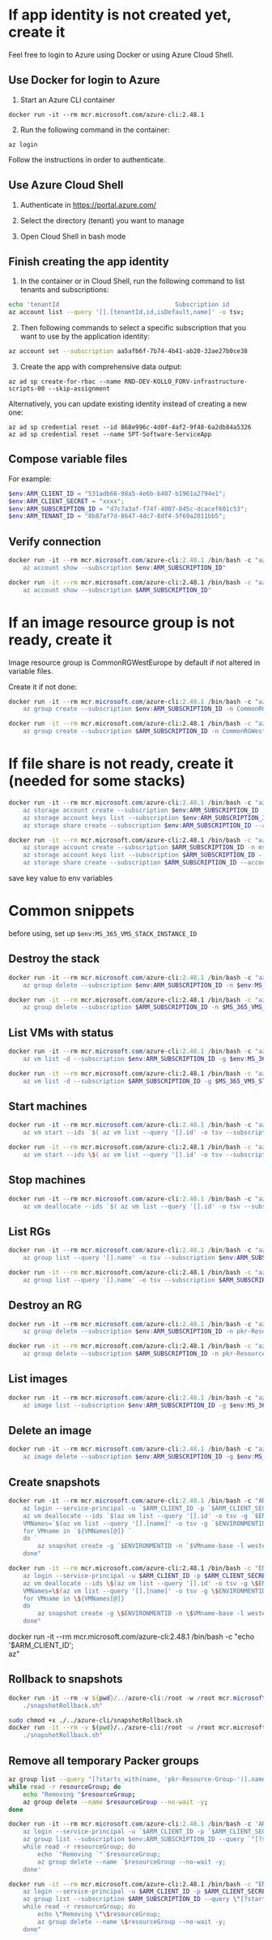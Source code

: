 # If app identity is not created yet, create it

Feel free to login to Azure using Docker or using Azure Cloud Shell.
## Use Docker for login to Azure

1. Start an Azure CLI container

```
docker run -it --rm mcr.microsoft.com/azure-cli:2.48.1
```

2. Run the following command in the container:

```
az login
```

Follow the instructions in order to authenticate.

## Use Azure Cloud Shell

1. Authenticate in https://portal.azure.com/

2. Select the directory (tenant) you want to manage

3. Open Cloud Shell in bash mode

## Finish creating the app identity

1. In the container or in Cloud Shell, run the following command to list tenants and subscriptions:

```bash
echo 'tenantId                                Subscription id                         Default Subscription name';
az account list --query '[].[tenantId,id,isDefault,name]' -o tsv;
```

2. Then following commands to select a specific subscription that you want to use by the application identity:

```bash
az account set --subscription aa5afb6f-7b74-4b41-ab20-32ae27b0ce38
```

3. Create the app with comprehensive data output:

```
az ad sp create-for-rbac --name RND-DEV-KOLLO_FORV-infrastructure-scripts-00 --skip-assignment
```

Alternatively, you can update existing identity instead of creating a new one:

```
az ad sp credential reset --id 868e996c-4d0f-4af2-9f48-6a2db84a5326
az ad sp credential reset --name SPT-Software-ServiceApp
```

## Compose variable files

For example:

```PowerShell
$env:ARM_CLIENT_ID = "531adb66-98a5-4e6b-b407-b1961a2794e1";
$env:ARM_CLIENT_SECRET = "xxxx";
$env:ARM_SUBSCRIPTION_ID = "d7c7a3af-f74f-4007-845c-dcacef601c53";
$env:ARM_TENANT_ID = "8b87af7d-8647-4dc7-8df4-5f69a2011bb5";
```

## Verify connection

```PowerShell
docker run -it --rm mcr.microsoft.com/azure-cli:2.48.1 /bin/bash -c "az login --service-principal -u $env:ARM_CLIENT_ID -p $env:ARM_CLIENT_SECRET --tenant $env:ARM_TENANT_ID; `
    az account show --subscription $env:ARM_SUBSCRIPTION_ID"
```

```bash
docker run -it --rm mcr.microsoft.com/azure-cli:2.48.1 /bin/bash -c "az login --service-principal -u $ARM_CLIENT_ID -p $ARM_CLIENT_SECRET --tenant $ARM_TENANT_ID;
    az account show --subscription $ARM_SUBSCRIPTION_ID"
```

# If an image resource group is not ready, create it

Image resource group is CommonRGWestEurope by default if not altered in variable files.

Create it if not done:
```PowerShell
docker run -it --rm mcr.microsoft.com/azure-cli:2.48.1 /bin/bash -c "az login --service-principal -u $env:ARM_CLIENT_ID -p $env:ARM_CLIENT_SECRET --tenant $env:ARM_TENANT_ID; `
    az group create --subscription $env:ARM_SUBSCRIPTION_ID -n CommonRGWestEurope -l westeurope"
```

```bash
docker run -it --rm mcr.microsoft.com/azure-cli:2.48.1 /bin/bash -c "az login --service-principal -u $ARM_CLIENT_ID -p $ARM_CLIENT_SECRET --tenant $ARM_TENANT_ID;
    az group create --subscription $ARM_SUBSCRIPTION_ID -n CommonRGWestEurope -l westeurope"
```

# If file share is not ready, create it (needed for some stacks)

```PowerShell
docker run -it --rm mcr.microsoft.com/azure-cli:2.48.1 /bin/bash -c "az login --service-principal -u $env:ARM_CLIENT_ID -p $env:ARM_CLIENT_SECRET --tenant $env:ARM_TENANT_ID; `
    az storage account create --subscription $env:ARM_SUBSCRIPTION_ID -n softwestdlrsv20 -g CommonRGWestEurope -l westeurope --sku Standard_LRS --kind StorageV2 `
    az storage account keys list --subscription $env:ARM_SUBSCRIPTION_ID --account-name softwestdlrsv20 `
    az storage share create --subscription $env:ARM_SUBSCRIPTION_ID --account-name softwestdlrsv20 --name common-00"
```

```bash
docker run -it --rm mcr.microsoft.com/azure-cli:2.48.1 /bin/bash -c "az login --service-principal -u $ARM_CLIENT_ID -p $ARM_CLIENT_SECRET --tenant $ARM_TENANT_ID;
    az storage account create --subscription $ARM_SUBSCRIPTION_ID -n ms365vmswestdlrsv20 -g CommonRGWestEurope -l westeurope --sku Standard_LRS --kind StorageV2;
    az storage account keys list --subscription $ARM_SUBSCRIPTION_ID --account-name ms365vmswestdlrsv20;
    az storage share create --subscription $ARM_SUBSCRIPTION_ID --account-name ms365vmswestdlrsv20 --name common-00"
```

save key value to env variables

# Common snippets

before using, set up `$env:MS_365_VMS_STACK_INSTANCE_ID`

## Destroy the stack

```PowerShell
docker run -it --rm mcr.microsoft.com/azure-cli:2.48.1 /bin/bash -c "az login --service-principal -u $env:ARM_CLIENT_ID -p $env:ARM_CLIENT_SECRET --tenant $env:ARM_TENANT_ID; `
    az group delete --subscription $env:ARM_SUBSCRIPTION_ID -n $env:MS_365_VMS_STACK_INSTANCE_ID -y"
```

```bash
docker run -it --rm mcr.microsoft.com/azure-cli:2.48.1 /bin/bash -c "az login --service-principal -u $ARM_CLIENT_ID -p $ARM_CLIENT_SECRET --tenant $ARM_TENANT_ID; \
    az group delete --subscription $ARM_SUBSCRIPTION_ID -n $MS_365_VMS_STACK_INSTANCE_ID -y"
```

## List VMs with status

```PowerShell
docker run -it --rm mcr.microsoft.com/azure-cli:2.48.1 /bin/bash -c "az login --service-principal -u $env:ARM_CLIENT_ID -p $env:ARM_CLIENT_SECRET --tenant $env:ARM_TENANT_ID; `
    az vm list -d --subscription $env:ARM_SUBSCRIPTION_ID -g $env:MS_365_VMS_STACK_INSTANCE_ID -o table"
```

```bash
docker run -it --rm mcr.microsoft.com/azure-cli:2.48.1 /bin/bash -c "az login --service-principal -u $ARM_CLIENT_ID -p $ARM_CLIENT_SECRET --tenant $ARM_TENANT_ID; \
    az vm list -d --subscription $ARM_SUBSCRIPTION_ID -g $MS_365_VMS_STACK_INSTANCE_ID -o table"
```

## Start machines

```PowerShell
docker run -it --rm mcr.microsoft.com/azure-cli:2.48.1 /bin/bash -c "az login --service-principal -u $env:ARM_CLIENT_ID -p $env:ARM_CLIENT_SECRET --tenant $env:ARM_TENANT_ID; `
    az vm start --ids `$( az vm list --query '[].id' -o tsv --subscription $env:ARM_SUBSCRIPTION_ID -g $env:MS_365_VMS_STACK_INSTANCE_ID )"
```

```bash
docker run -it --rm mcr.microsoft.com/azure-cli:2.48.1 /bin/bash -c "az login --service-principal -u $ARM_CLIENT_ID -p $ARM_CLIENT_SECRET --tenant $ARM_TENANT_ID; \
    az vm start --ids \$( az vm list --query '[].id' -o tsv --subscription $ARM_SUBSCRIPTION_ID -g $MS_365_VMS_STACK_INSTANCE_ID )"
```

## Stop machines

```PowerShell
docker run -it --rm mcr.microsoft.com/azure-cli:2.48.1 /bin/bash -c "az login --service-principal -u $env:ARM_CLIENT_ID -p $env:ARM_CLIENT_SECRET --tenant $env:ARM_TENANT_ID; `
    az vm deallocate --ids `$( az vm list --query '[].id' -o tsv --subscription $env:ARM_SUBSCRIPTION_ID -g $env:MS_365_VMS_STACK_INSTANCE_ID )"
```

## List RGs

```PowerShell
docker run -it --rm mcr.microsoft.com/azure-cli:2.48.1 /bin/bash -c "az login --service-principal -u $env:ARM_CLIENT_ID -p $env:ARM_CLIENT_SECRET --tenant $env:ARM_TENANT_ID; `
    az group list --query '[].name' -o tsv --subscription $env:ARM_SUBSCRIPTION_ID"
```

```bash
docker run -it --rm mcr.microsoft.com/azure-cli:2.48.1 /bin/bash -c "az login --service-principal -u $ARM_CLIENT_ID -p $ARM_CLIENT_SECRET --tenant $ARM_TENANT_ID; \
    az group list --query '[].name' -o tsv --subscription $ARM_SUBSCRIPTION_ID"
```

## Destroy an RG

```PowerShell
docker run -it --rm mcr.microsoft.com/azure-cli:2.48.1 /bin/bash -c "az login --service-principal -u $env:ARM_CLIENT_ID -p $env:ARM_CLIENT_SECRET --tenant $env:ARM_TENANT_ID; `
    az group delete --subscription $env:ARM_SUBSCRIPTION_ID -n pkr-Resource-Group-byd9he88e5 -y"
```

```bash
docker run -it --rm mcr.microsoft.com/azure-cli:2.48.1 /bin/bash -c "az login --service-principal -u $ARM_CLIENT_ID -p $ARM_CLIENT_SECRET --tenant $ARM_TENANT_ID; \
    az group delete --subscription $ARM_SUBSCRIPTION_ID -n pkr-Resource-Group-byd9he88e5 -y"
```

## List images

```PowerShell
docker run -it --rm mcr.microsoft.com/azure-cli:2.48.1 /bin/bash -c "az login --service-principal -u $env:ARM_CLIENT_ID -p $env:ARM_CLIENT_SECRET --tenant $env:ARM_TENANT_ID; `
    az image list --subscription $env:ARM_SUBSCRIPTION_ID -g $env:MS_365_VMS_IMAGE_RG_NAME -o table"
```

## Delete an image

```PowerShell
docker run -it --rm mcr.microsoft.com/azure-cli:2.48.1 /bin/bash -c "az login --service-principal -u $env:ARM_CLIENT_ID -p $env:ARM_CLIENT_SECRET --tenant $env:ARM_TENANT_ID; `
    az image delete --subscription $env:ARM_SUBSCRIPTION_ID -g $env:MS_365_VMS_IMAGE_RG_NAME -n win2019-sql2019-rs-20201029..99"
```

## Create snapshots

```PowerShell
docker run -it --rm mcr.microsoft.com/azure-cli:2.48.1 /bin/bash -c "ARM_CLIENT_ID='$env:ARM_CLIENT_ID'; ARM_CLIENT_SECRET='$env:ARM_CLIENT_SECRET'; ARM_TENANT_ID='$env:ARM_TENANT_ID'; ENVIRONMENTID='$env:MS_365_VMS_STACK_INSTANCE_ID'; ARM_SUBSCRIPTION_ID='$env:ARM_SUBSCRIPTION_ID'; `
    az login --service-principal -u `$ARM_CLIENT_ID -p `$ARM_CLIENT_SECRET --tenant `$ARM_TENANT_ID; `
    az vm deallocate --ids `$(az vm list --query '[].id' -o tsv -g `$ENVIRONMENTID); `
    VMNames=`$(az vm list --query '[].[name]' -o tsv -g `$ENVIRONMENTID); `
    for VMname in `${VMNames[@]} `
    do `
        az snapshot create -g `$ENVIRONMENTID -n `$VMname-base -l westeurope --source /subscriptions/`$ARM_SUBSCRIPTION_ID/resourceGroups/`$ENVIRONMENTID/providers/Microsoft.Compute/disks/`$VMname-disk-os; `
    done"
```

```bash
docker run -it --rm mcr.microsoft.com/azure-cli:2.48.1 /bin/bash -c "ENVIRONMENTID='$MS_365_VMS_STACK_INSTANCE_ID';
    az login --service-principal -u $ARM_CLIENT_ID -p $ARM_CLIENT_SECRET --tenant $ARM_TENANT_ID;
    az vm deallocate --ids \$(az vm list --query '[].id' -o tsv -g \$ENVIRONMENTID);
    VMNames=\$(az vm list --query '[].[name]' -o tsv -g \$ENVIRONMENTID);
    for VMname in \${VMNames[@]}
    do
        az snapshot create -g \$ENVIRONMENTID -n \$VMname-base -l westeurope --source /subscriptions/$ARM_SUBSCRIPTION_ID/resourceGroups/\$ENVIRONMENTID/providers/Microsoft.Compute/disks/\$VMname-disk-os;
    done"
```

docker run -it --rm mcr.microsoft.com/azure-cli:2.48.1 /bin/bash -c "echo '$ARM_CLIENT_ID'; \
az"

## Rollback to snapshots

```PowerShell
docker run -it --rm -v ${pwd}/../azure-cli:/root -w /root mcr.microsoft.com/azure-cli:2.48.1 /bin/bash -c "export ARM_CLIENT_ID='$env:ARM_CLIENT_ID'; export ARM_CLIENT_SECRET='$env:ARM_CLIENT_SECRET'; export ARM_TENANT_ID='$env:ARM_TENANT_ID'; export ENVIRONMENTID='$env:MS_365_VMS_STACK_INSTANCE_ID'; export ARM_SUBSCRIPTION_ID='$env:ARM_SUBSCRIPTION_ID'; `
    ./snapshotRollback.sh"
```

```bash
sudo chmod +x ./../azure-cli/snapshotRollback.sh
docker run -it --rm -v $(pwd)/../azure-cli:/root -w /root mcr.microsoft.com/azure-cli:2.48.1 /bin/bash -c "export ARM_CLIENT_ID='$ARM_CLIENT_ID'; export ARM_CLIENT_SECRET='$ARM_CLIENT_SECRET'; export ARM_TENANT_ID='$ARM_TENANT_ID'; export ENVIRONMENTID='$MS_365_VMS_STACK_INSTANCE_ID'; export ARM_SUBSCRIPTION_ID='$ARM_SUBSCRIPTION_ID'; \
    ./snapshotRollback.sh"
```

## Remove all temporary Packer groups

```bash
az group list --query "[?starts_with(name, 'pkr-Resource-Group-')].name" --output tsv |
while read -r resourceGroup; do
    echo "Removing "$resourceGroup;
    az group delete --name $resourceGroup --no-wait -y;
done
```

```PowerShell
docker run -it --rm mcr.microsoft.com/azure-cli:2.48.1 /bin/bash -c 'ARM_CLIENT_ID='$env:ARM_CLIENT_ID'; ARM_CLIENT_SECRET='$env:ARM_CLIENT_SECRET'; ARM_TENANT_ID='$env:ARM_TENANT_ID'; ENVIRONMENTID='$env:MS_365_VMS_STACK_INSTANCE_ID'; ARM_SUBSCRIPTION_ID='$env:ARM_SUBSCRIPTION_ID'; `
    az login --service-principal -u `$ARM_CLIENT_ID -p `$ARM_CLIENT_SECRET --tenant `$ARM_TENANT_ID; `
    az group list --subscription $env:ARM_SUBSCRIPTION_ID --query `"[?starts_with(name, 'pkr-Resource-Group-')].name`" --output tsv |
    while read -r resourceGroup; do
        echo `"Removing `"`$resourceGroup;
        az group delete --name `$resourceGroup --no-wait -y;
    done'
```

```bash
docker run -it --rm mcr.microsoft.com/azure-cli:2.48.1 /bin/bash -c "ENVIRONMENTID='$MS_365_VMS_STACK_INSTANCE_ID';
    az login --service-principal -u $ARM_CLIENT_ID -p $ARM_CLIENT_SECRET --tenant $ARM_TENANT_ID;
    az group list --subscription $ARM_SUBSCRIPTION_ID --query \"[?starts_with(name, 'pkr-Resource-Group-')].name\" --output tsv |
    while read -r resourceGroup; do
        echo \"Removing \"\$resourceGroup;
        az group delete --name \$resourceGroup --no-wait -y;
    done"
```
